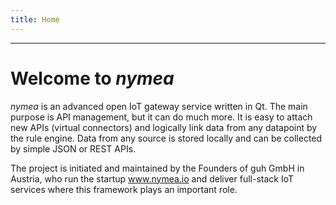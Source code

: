 ```yaml
---
title: Home
---
```


--------------------------------------------

# Welcome to *nymea*
*nymea* is an advanced open IoT gateway service written in Qt.
The main purpose is API management, but it can do much more. It is easy to attach new APIs (virtual connectors) and logically link data from any datapoint by the rule engine. Data from any source is stored locally and can be collected by simple JSON or REST APIs.

The project is initiated and maintained by the Founders of guh GmbH in Austria, who run the startup www.nymea.io and deliver full-stack IoT services where this framework plays an important role.

